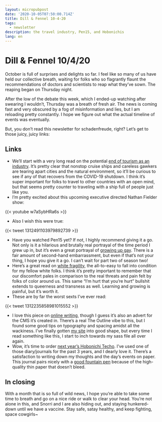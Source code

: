 ```yaml
---
layout: micropubpost
date: '2020-10-05T07:50:00.714Z'
title: Dill & Fennel 10-4-20
tags:
  - newsletter
description: the travel industry, Pen15, and Hobonichis
lang: en
---
```

# Dill & Fennel 10/4/20

October is full of surprises and delights so far. I feel like so many of us have held our collective breath, waiting for folks who so flagrantly flaunt the recommendations of doctors and scientists to reap what they’ve sown. The reaping began on Thursday night.

After the low of the debate this week, which I ended-up watching after swearing I wouldn’t, Thursday was a breath of fresh air. The news is coming fast and very obscured by a fog of misinformation and lies, but I am reloading pretty constantly. I hope we figure out what the actual timeline of events was eventually.

But, you don’t read this newsletter for schadenfreude, right? Let’s get to those juicy, juicy links:

## Links

* We’ll start with a very long read on the potential [end of tourism as an industry](https://www.theguardian.com/travel/2020/jun/18/end-of-tourism-coronavirus-pandemic-travel-industry). It’s pretty clear that nonstop cruise ships and careless gawkers are tearing apart cities and the natural environment, so it’ll be curious to see if any of that recovers from the COVID-19 shutdown. I think it’s super important for folks to travel to other countries with an open mind, but that seems pretty counter to traveling with a ship full of people just like you.
* I’m pretty excited about this upcoming executive directed Nathan Fielder show:

{{< youtube w7aSybHRa6s >}}

* Also I wish this were true:

{{< tweet 1312491103979892739 >}}

* Have you watched Pen15 yet? If not, I highly recommend giving it a go. Not only is it a hilarious and brutally real portrayal of the time period I grew up in, but it’s even a great portrayal of [growing up gay](https://www.buzzfeednews.com/article/davidmack/pen15-gabe-gay-storyline). There is a fair amount of second-hand embarrassment, but even if that’s not your thing, I hope you give it a go. I can’t wait for part two of season two!
* Here’s a great read on [white fragility](https://www.theconsciouskid.org/white-fragility/), the all-to-easy to fall into condition for my fellow white folks. I think it’s pretty important to remember that our discomfort pales in comparison to the real threats and pain felt by folks of color around us. This same “I’m hurt that you’re hurt” bullshit extends to queerness and transness as well. Learning and growing is painful, but it’s worth it.
* These are by far the worst sexts I’ve ever read:

{{< tweet 1312235858981015552 >}}

* I love this piece on [online writing](https://readymag.com/readymag/readme/define_and_conquer/), though I guess it’s also an advert for the CMS it’s created in. There’s a real The Outline vibe to this, but I found some good tips on typography and spacing amidst all the wackiness. I’ve finally gotten [my site](https://www.brookshelley.com) into good shape, but every time I read something like this, I start to inch towards my sass file all over again.
* Wow, it’s time to order [next year’s Hobonichi Techo](https://www.1101.com/store/techo/en/). I’ve used one of those diary/journals for the past 3 years, and I dearly love it. There’s a satisfaction to writing down my thoughts and the day’s events on paper. This journal pairs nicely with a [good fountain pen](https://www.lamy.com/en/lamy-safari/) because of the high-quality thin paper that doesn’t bleed.

## In closing

With a month that is so full of wild news, I hope you’re able to take some time to breath and go on a nice ride or walk to clear your head. You’re not alone in this, and Snorri and I are also hiding out, and staying hunkered-down until we have a vaccine. Stay safe, satay healthy, and keep fighting, space cowgirls~
